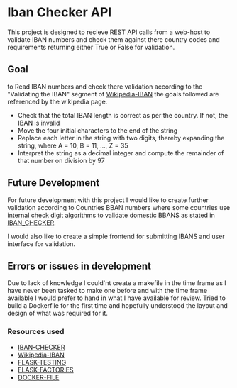 # Iban Checker API
This project is designed to recieve REST API calls from a web-host to validate IBAN numbers and check them against there country codes and requirements returning either True or False for validation.

## Goal
 to Read IBAN numbers and check there validation according to the "Validating the IBAN" segment of [Wikipedia-IBAN](https://en.wikipedia.org/wiki/International_Bank_Account_Number) 
  the goals followed are referenced by the wikipedia page.
   - Check that the total IBAN length is correct as per the country. If not, the IBAN is invalid
   - Move the four initial characters to the end of the string
   - Replace each letter in the string with two digits, thereby expanding the string, where A = 10, B = 11, ..., Z = 35
   - Interpret the string as a decimal integer and compute the remainder of that number on division by 97

## Future Development

For future development with this project I would like to create further validation according to Countries BBAN numbers where some countries use internal check digit algorithms to validate domestic BBANS as stated in [IBAN_CHECKER](https://www.iban.com/iban-checker).

I would also like to create a simple frontend for submitting IBANS and user interface for validation.


## Errors or issues in development

Due to lack of knowledge I could'nt create a makefile in the time frame as I have never been tasked to make one before and with the time frame available I would prefer to hand in what I have available for review.
Tried to build a Dockerfile for the first time and hopefully understood the layout and design of what was required for it.

### Resources used

- [IBAN-CHECKER](https://www.iban.com/iban-checker)
- [Wikipedia-IBAN](https://en.wikipedia.org/wiki/International_Bank_Account_Number)
- [FLASK-TESTING](https://flask.palletsprojects.com/en/2.1.x/testing/)
- [FLASK-FACTORIES](https://flask.palletsprojects.com/en/2.1.x/patterns/appfactories/)
- [DOCKER-FILE](https://www.freecodecamp.org/news/how-to-dockerize-a-flask-app/)